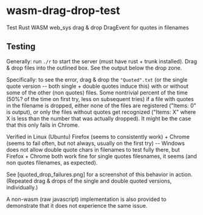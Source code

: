 # wasm-drag-drop-test
Test Rust WASM web_sys drag &amp; drop DragEvent for quotes in filenames

## Testing
Generally: run `./r` to start the server (must have rust + trunk installed). Drag & drop files into the outlined box. See the output below the drop zone.

Specifically: to see the error, drag & drop the `"Quoted".txt` (or the single quote version -- both single + double quotes induce this) with or without some of the other (non quotes) files. Some nontrivial percent of the time (50%? of the time on first try, less on subsequent tries) if a file with quotes in the filename is dropped, either none of the files are registered ("Items: 0" is output), or only the files without quotes get recognized ("Items: X" where X is less than the number that was actually dropped). It might be the case that this only fails in Chrome.

Verified in Linux (Ubuntu) Firefox (seems to consistently work) + Chrome (seems to fail often, but not always, usually on the first try) -- Windows does not allow double quote chars in filenames to test fully there, but Firefox + Chrome both work fine for single quotes filesnames, it seems (and non quotes filenames, as expected).

See [quoted_drop_failures.png] for a screenshot of this behavior in action. (Repeated drag & drops of the single and double quoted versions, individually.)

A non-wasm (raw javascript) implementation is also provided to demonstrate that it does not experience the same issue.

